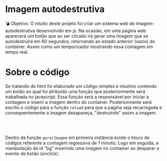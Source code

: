 # Imagem autodestrutiva
💣 Objetivo: O intuito deste projeto foi criar um sistema web de imagem-autodestrutiva desenvolvido em js. Na ocasião, em uma página web aparecerá um botão que ao ser clicado irá gerar uma imagem que se autodestruirá em 60 segundos, retornando ao estado anterior (vazio) do container. Assim como um temporizador mostrando essa contagem em tempo real.
<h1>Sobre o código</h1>
<p>Se tratando do html foi elaborado um código simples e intuitivo contendo um botão ao qual foi atribuído uma função que posteriormente será trabalhada no javascript. Essa função será a responsável por iniciar a contagem e inserir a imagem dentro do container. Posteriormente será escrito o código para a função <code>reload</code> para que a página seja recarregada e consequentemente a imagem desapareça, "destruíndo" assim a imagem.</p> <br></br>
<p>Dentro da função <code>gerarImagem</code> em primeira instância existe o bloco de códigos referente a contagem regressiva de 1 minuto; Logo em seguida, a manipulação da id "bg" inserindo uma imagem no container ao desparar o evento de botão (onclick).</p>
